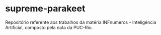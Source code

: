# supreme-parakeet
Repositório referente aos trabalhos da matéria INFnumeros - Inteligência Artificial, composto pela nata da PUC-Rio.
